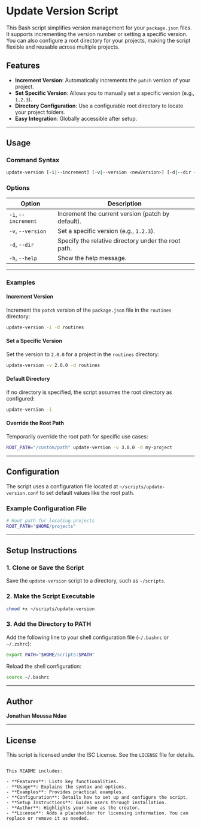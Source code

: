 # Update Version Script

This Bash script simplifies version management for your `package.json` files. It supports incrementing the version number or setting a specific version. You can also configure a root directory for your projects, making the script flexible and reusable across multiple projects.

## Features

- **Increment Version**: Automatically increments the `patch` version of your project.
- **Set Specific Version**: Allows you to manually set a specific version (e.g., `1.2.3`).
- **Directory Configuration**: Use a configurable root directory to locate your project folders.
- **Easy Integration**: Globally accessible after setup.

---

## Usage

### Command Syntax

```bash
update-version [-i|--increment] [-v|--version <newVersion>] [-d|--dir <relativeDirectory>] [-h|--help]
```

### Options

| Option              | Description                                         |
| ------------------- | --------------------------------------------------- |
| `-i`, `--increment` | Increment the current version (patch by default).   |
| `-v`, `--version`   | Set a specific version (e.g., `1.2.3`).             |
| `-d`, `--dir`       | Specify the relative directory under the root path. |
| `-h`, `--help`      | Show the help message.                              |

---

### Examples

#### Increment Version

Increment the `patch` version of the `package.json` file in the `routines` directory:

```bash
update-version -i -d routines
```

#### Set a Specific Version

Set the version to `2.0.0` for a project in the `routines` directory:

```bash
update-version -v 2.0.0 -d routines
```

#### Default Directory

If no directory is specified, the script assumes the root directory as configured:

```bash
update-version -i
```

#### Override the Root Path

Temporarily override the root path for specific use cases:

```bash
ROOT_PATH="/custom/path" update-version -v 3.0.0 -d my-project
```

---

## Configuration

The script uses a configuration file located at `~/scripts/update-version.conf` to set default values like the root path.

### Example Configuration File

```bash
# Root path for locating projects
ROOT_PATH="$HOME/projects"
```

---

## Setup Instructions

### 1. Clone or Save the Script

Save the `update-version` script to a directory, such as `~/scripts`.

### 2. Make the Script Executable

```bash
chmod +x ~/scripts/update-version
```

### 3. Add the Directory to PATH

Add the following line to your shell configuration file (`~/.bashrc` or `~/.zshrc`):

```bash
export PATH="$HOME/scripts:$PATH"
```

Reload the shell configuration:

```bash
source ~/.bashrc
```

---

## Author

**Jonathan Moussa Ndao**

---

## License

This script is licensed under the ISC License. See the `LICENSE` file for details.

```

This README includes:

- **Features**: Lists key functionalities.
- **Usage**: Explains the syntax and options.
- **Examples**: Provides practical examples.
- **Configuration**: Details how to set up and configure the script.
- **Setup Instructions**: Guides users through installation.
- **Author**: Highlights your name as the creator.
- **License**: Adds a placeholder for licensing information. You can replace or remove it as needed.
```
